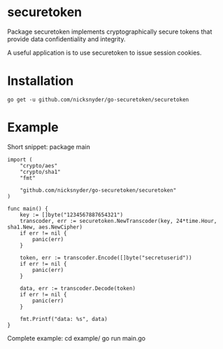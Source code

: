 securetoken
===========

Package securetoken implements cryptographically secure tokens that provide data confidentiality and integrity.

A useful application is to use securetoken to issue session cookies.

Installation
============

	go get -u github.com/nicksnyder/go-securetoken/securetoken

Example
=======

Short snippet:
	package main

	import (
		"crypto/aes"
		"crypto/sha1"
		"fmt"

		"github.com/nicksnyder/go-securetoken/securetoken"
	)

	func main() {
		key := []byte("1234567887654321")
		transcoder, err := securetoken.NewTranscoder(key, 24*time.Hour, sha1.New, aes.NewCipher)
		if err != nil {
			panic(err)
		}

		token, err := transcoder.Encode([]byte("secretuserid"))
		if err != nil {
			panic(err)
		}

		data, err := transcoder.Decode(token)
		if err != nil {
			panic(err)
		}

		fmt.Printf("data: %s", data)
	}

Complete example:
	cd example/
	go run main.go
